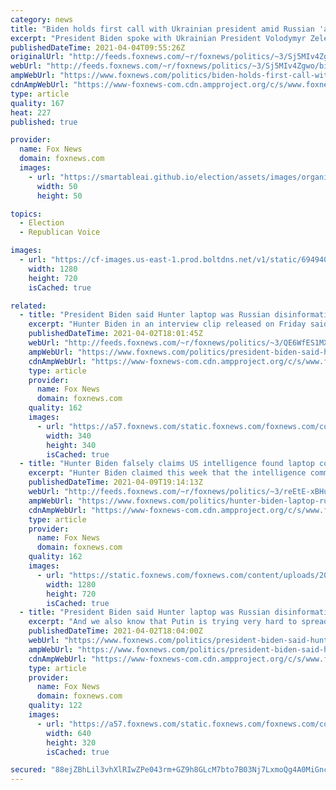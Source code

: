 ```yaml
---
category: news
title: "Biden holds first call with Ukrainian president amid Russian 'aggression' in the region"
excerpt: "President Biden spoke with Ukrainian President Volodymyr Zelensky on Friday in their first conversation since Biden took office."
publishedDateTime: 2021-04-04T09:55:26Z
originalUrl: "http://feeds.foxnews.com/~r/foxnews/politics/~3/Sj5MIv4Zgwo/biden-holds-first-call-with-ukrainian-president-amid-russian-aggression-in-the-region"
webUrl: "http://feeds.foxnews.com/~r/foxnews/politics/~3/Sj5MIv4Zgwo/biden-holds-first-call-with-ukrainian-president-amid-russian-aggression-in-the-region"
ampWebUrl: "https://www.foxnews.com/politics/biden-holds-first-call-with-ukrainian-president-amid-russian-aggression-in-the-region.amp"
cdnAmpWebUrl: "https://www-foxnews-com.cdn.ampproject.org/c/s/www.foxnews.com/politics/biden-holds-first-call-with-ukrainian-president-amid-russian-aggression-in-the-region.amp"
type: article
quality: 167
heat: 227
published: true

provider:
  name: Fox News
  domain: foxnews.com
  images:
    - url: "https://smartableai.github.io/election/assets/images/organizations/foxnews.com-50x50.jpg"
      width: 50
      height: 50

topics:
  - Election
  - Republican Voice

images:
  - url: "https://cf-images.us-east-1.prod.boltdns.net/v1/static/694940094001/fa3f8eb2-5375-45fe-bfdf-5366d85fca76/52aa9f2c-4ae7-4169-91f0-e1e4ea9892ae/1280x720/match/image.jpg"
    width: 1280
    height: 720
    isCached: true

related:
  - title: "President Biden said Hunter laptop was Russian disinformation, but son now says it 'could' be his"
    excerpt: "Hunter Biden in an interview clip released on Friday said that the laptop first reported on last fall by the New York Post \"could\" be his, potentially casting doubt on past comments from President Biden that he thought the laptop was Russian disinformation. "
    publishedDateTime: 2021-04-02T18:01:45Z
    webUrl: "http://feeds.foxnews.com/~r/foxnews/politics/~3/QE6WfES1MXM/president-biden-said-hunter-laptop-was-russian-disinformation-but-son-now-says-it-could-be-his"
    ampWebUrl: "https://www.foxnews.com/politics/president-biden-said-hunter-laptop-was-russian-disinformation-but-son-now-says-it-could-be-his.amp"
    cdnAmpWebUrl: "https://www-foxnews-com.cdn.ampproject.org/c/s/www.foxnews.com/politics/president-biden-said-hunter-laptop-was-russian-disinformation-but-son-now-says-it-could-be-his.amp"
    type: article
    provider:
      name: Fox News
      domain: foxnews.com
    quality: 162
    images:
      - url: "https://a57.foxnews.com/static.foxnews.com/foxnews.com/content/uploads/2020/01/340/340/Screen-Shot-2020-01-15-at-11.36.03-AM.png?ve=1&tl=1"
        width: 340
        height: 340
        isCached: true
  - title: "Hunter Biden falsely claims US intelligence found laptop controversy was 'Russian disinformation'"
    excerpt: "Hunter Biden claimed this week that the intelligence community had concluded the laptop saga surrounding him was the product of \"Russian disinformation,\" adding again that he has \"done nothing wrong.\""
    publishedDateTime: 2021-04-09T19:14:13Z
    webUrl: "http://feeds.foxnews.com/~r/foxnews/politics/~3/reEtE-xBHu0/hunter-biden-laptop-russian-disinformation"
    ampWebUrl: "https://www.foxnews.com/politics/hunter-biden-laptop-russian-disinformation.amp"
    cdnAmpWebUrl: "https://www-foxnews-com.cdn.ampproject.org/c/s/www.foxnews.com/politics/hunter-biden-laptop-russian-disinformation.amp"
    type: article
    provider:
      name: Fox News
      domain: foxnews.com
    quality: 162
    images:
      - url: "https://static.foxnews.com/foxnews.com/content/uploads/2021/02/GettyImages-1230697183.jpg"
        width: 1280
        height: 720
        isCached: true
  - title: "President Biden said Hunter laptop was Russian disinformation, but son now says it 'could' be his"
    excerpt: "And we also know that Putin is trying very hard to spread disinformation about Joe Biden,\" the then-candidate said. He added: \"When you put the combination of Russia, Giuliani, the president together, that's just what it is. It's a smear campaign.\""
    publishedDateTime: 2021-04-02T18:04:00Z
    webUrl: "https://www.foxnews.com/politics/president-biden-said-hunter-laptop-was-russian-disinformation-but-son-now-says-it-could-be-his"
    ampWebUrl: "https://www.foxnews.com/politics/president-biden-said-hunter-laptop-was-russian-disinformation-but-son-now-says-it-could-be-his.amp"
    cdnAmpWebUrl: "https://www-foxnews-com.cdn.ampproject.org/c/s/www.foxnews.com/politics/president-biden-said-hunter-laptop-was-russian-disinformation-but-son-now-says-it-could-be-his.amp"
    type: article
    provider:
      name: Fox News
      domain: foxnews.com
    quality: 122
    images:
      - url: "https://a57.foxnews.com/static.foxnews.com/foxnews.com/content/uploads/2021/02/640/320/Hunter-Biden-Memoir-Beautiful-Things-AP.jpg?ve=1&tl=1"
        width: 640
        height: 320
        isCached: true

secured: "88ejZBhLil3vhXlRIwZPe043rm+GZ9h8GLcM7bto7B03Nj7LxmoQg4A0MiGncF+kTVwNgZwaSjTHxDjkN6+P/AdGFO5cBMky1bHamsK4aLYNDWN6ebx3hUVNNZVzolezmxpH8FohXdChaXl1gQaAv/NJK5Y2hWuRT2z/ymBMyadSQXsPp34jzf8ZrKUBXDlg7SqSfYq7+Be9V4rJ8xYXz62Id0G8ww6np4b/e0G4BVqBfMl+sV1Blp2rost4EK2dpam77+wbL8cFy/Oc5F6Y+TMpFDbv2r7cKBQAD2cwgygbU/y78mSPnyMokHNo0estiFG4nS4U/h7Ez29w3uNGDiwUr6ShjFWi/K3nYd1f0k8=;MnPukX1U/qLZ6iF3dcQNsQ=="
---
```


